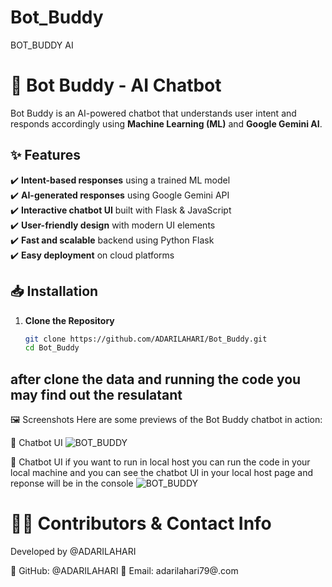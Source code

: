 # Bot_Buddy
BOT_BUDDY AI

# 🤖 Bot Buddy - AI Chatbot  

Bot Buddy is an AI-powered chatbot that understands user intent and responds accordingly using **Machine Learning (ML)** and **Google Gemini AI**.

## ✨ Features
✔️ **Intent-based responses** using a trained ML model  
✔️ **AI-generated responses** using Google Gemini API  
✔️ **Interactive chatbot UI** built with Flask & JavaScript  
✔️ **User-friendly design** with modern UI elements  
✔️ **Fast and scalable** backend using Python Flask  
✔️ **Easy deployment** on cloud platforms  



## 📥 Installation
1. **Clone the Repository**  
   ```sh
   git clone https://github.com/ADARILAHARI/Bot_Buddy.git
   cd Bot_Buddy
 ## after clone the data and running the code you may find out the resulatant 

🖼 Screenshots
Here are some previews of the Bot Buddy chatbot in action:

💬 Chatbot UI
![BOT_BUDDY](static/image/screen1.png " run's in local host page and the look...!!")

💬 Chatbot UI if you want to run in local host you can run the code in your local machine and you can see the chatbot UI in your local host page and reponse will be in the console
![BOT_BUDDY](static/image/Screen2.png " run's in local host page and the look with a response Bot_Buddy...!!")


 # 👨‍💻 Contributors & Contact Info
Developed by @ADARILAHARI

🔗 GitHub: @ADARILAHARI
📧 Email: adarilahari79@.com